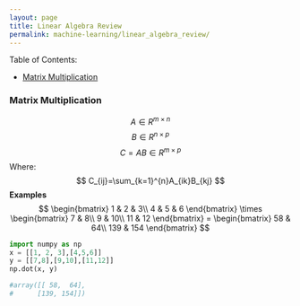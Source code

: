 ```yaml
---
layout: page
title: Linear Algebra Review
permalink: machine-learning/linear_algebra_review/
---
```


Table of Contents:

- [Matrix Multiplication](#matrixmultiplication)



<a name='matrixmultiplication'></a>
### Matrix Multiplication

$$
A \in R^{m\times n}
$$
$$
B \in R^{n\times p}
$$
$$
C=AB\in R^{m\times p}
$$
Where:
$$
C_{ij}=\sum_{k=1}^{n}A_{ik}B_{kj}
$$
**Examples**
$$
\begin{bmatrix} 1 & 2 & 3\\ 4 & 5 & 6 \end{bmatrix} \times \begin{bmatrix} 7 & 8\\ 9 & 10\\ 11 & 12 \end{bmatrix} = \begin{bmatrix} 58 & 64\\ 139 & 154 \end{bmatrix}
$$
```python
import numpy as np
x = [[1, 2, 3],[4,5,6]]
y = [[7,8],[9,10],[11,12]]
np.dot(x, y)

#array([[ 58,  64],
#      [139, 154]])

```


